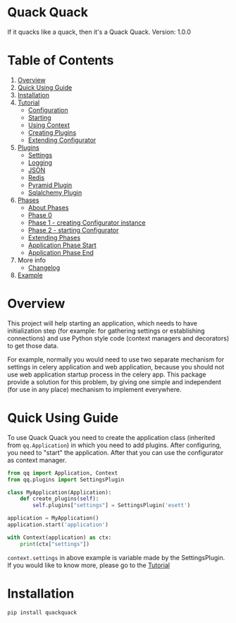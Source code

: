 # Quack Quack

If it quacks like a quack, then it's a Quack Quack.
Version: 1.0.0

# Table of Contents
1. [Overview](#overview)
2. [Quick Using Guide](#quick-using-guide)
3. [Installation](#installation)
4. [Tutorial](docs/tutorial.md)
    * [Configuration](docs/tutorial.md#configuration)
    * [Starting](docs/tutorial.md#starting)
    * [Using Context](docs/tutorial.md#using-context)
    * [Creating Plugins](docs/tutorial.md#creating-plugins)
    * [Extending Configurator](docs/tutorial.md#extending-configurator)
5. [Plugins](docs/plugins.md)
    * [Settings](docs/plugins.md#settings)
    * [Logging](docs/plugins.md#logging)
    * [JSON](docs/plugins.md#json)
    * [Redis](docs/plugins.md#redis)
    * [Pyramid Plugin](docs/pyramid.md)
    * [Sqlalchemy Plugin](docs/sqlalchemy.md)
6. [Phases](docs/phases.md)
    * [About Phases](docs/phases.md#about-phases)
    * [Phase 0](docs/phases.md#phase-0)
    * [Phase 1 - creating Configurator instance](docs/phases.md#phase-1---creating-configurator-instance)
    * [Phase 2 - starting Configurator](docs/phases.md#phase-2---starting-configurator)
    * [Extending Phases](#extending-phases)
    * [Application Phase Start](docs/phases.md#application-phase-start)
    * [Application Phase End](docs/phases.md#application-phase-end)
7. More info
    * [Changelog](docs/CHANGELOG.md)
8. [Example](example/readme.md)


# Overview

This project will help starting an application, which needs to have initialization
step (for example: for gathering settings or establishing connections) and use
Python style code (context managers and decorators) to get those data.

For example, normally you would need to use two separate mechanism for settings
in celery application and web application, because you should not use web
application startup process in the celery app. This package provide a solution
for this problem, by giving one simple and independent (for use in any place)
mechanism to implement everywhere.

# Quick Using Guide

To use Quack Quack you need to create the application class (inherited from
`qq.Application`) in which you need to add plugins. After configuring, you need to "start"
the application. After that you can use the configurator as context manager.

```python
from qq import Application, Context
from qq.plugins import SettingsPlugin

class MyApplication(Application):
    def create_plugins(self):
        self.plugins["settings"] = SettingsPlugin('esett')

application = MyApplication()
application.start('application')

with Context(application) as ctx:
    print(ctx["settings"])

```

`context.settings` in above example is variable made by the SettingsPlugin.
If you would like to know more, please go to the [Tutorial](docs/tutorial.md)

# Installation

```bash
pip install quackquack
```
